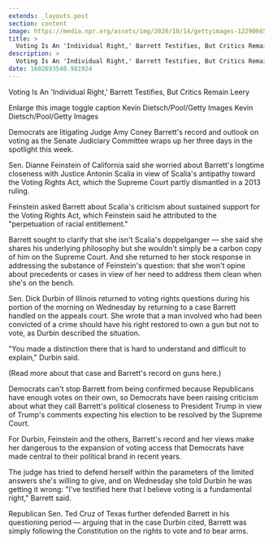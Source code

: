 ```yaml
--- 
extends: _layouts.post 
section: content 
image: https://media.npr.org/assets/img/2020/10/14/gettyimages-1229066585_wide-5eb472632ccdb3322321d5139e12c22e02ba8804.jpg?s=1400 
title: > 
  Voting Is An 'Individual Right,' Barrett Testifies, But Critics Remain Leery 
description: > 
  Voting Is An 'Individual Right,' Barrett Testifies, But Critics Remain LeeryEnlarge this image toggle caption Kevin Dietsch/Pool/Getty Images Kevin Dietsch/Pool/Getty ImagesDemocrats are litigating Judge Amy Coney Barrett's record and outlook on voting as the Senate Judiciary Committee wraps up her three days in the spotlight this week.Feinstein asked Barrett about Scalia's criticism about sustained support for the Voting Rights Act, which Feinstein said he attributed to the "perpetuation of racial entitlement."Sen. Dick Durbin of Illinois returned to voting rights questions during his portion of the morning on Wednesday by returning to a case Barrett handled on the appeals court.(Read more about that case and Barrett's record on guns here.)For Durbin, Feinstein and the others, Barrett's record and her views make her dangerous to the expansion of voting access that Democrats have made central to their political brand in recent years. 
date: 1602693540.981924 
--- 
```

Voting Is An 'Individual Right,' Barrett Testifies, But Critics Remain Leery

Enlarge this image toggle caption Kevin Dietsch/Pool/Getty Images Kevin Dietsch/Pool/Getty Images

Democrats are litigating Judge Amy Coney Barrett's record and outlook on voting as the Senate Judiciary Committee wraps up her three days in the spotlight this week.

Sen. Dianne Feinstein of California said she worried about Barrett's longtime closeness with Justice Antonin Scalia in view of Scalia's antipathy toward the Voting Rights Act, which the Supreme Court partly dismantled in a 2013 ruling.

Feinstein asked Barrett about Scalia's criticism about sustained support for the Voting Rights Act, which Feinstein said he attributed to the "perpetuation of racial entitlement."

Barrett sought to clarify that she isn't Scalia's doppelganger — she said she shares his underlying philosophy but she wouldn't simply be a carbon copy of him on the Supreme Court. And she returned to her stock response in addressing the substance of Feinstein's question: that she won't opine about precedents or cases in view of her need to address them clean when she's on the bench.

Sen. Dick Durbin of Illinois returned to voting rights questions during his portion of the morning on Wednesday by returning to a case Barrett handled on the appeals court. She wrote that a man involved who had been convicted of a crime should have his right restored to own a gun but not to vote, as Durbin described the situation.

"You made a distinction there that is hard to understand and difficult to explain," Durbin said.

(Read more about that case and Barrett's record on guns here.)

Democrats can't stop Barrett from being confirmed because Republicans have enough votes on their own, so Democrats have been raising criticism about what they call Barrett's political closeness to President Trump in view of Trump's comments expecting his election to be resolved by the Supreme Court.

For Durbin, Feinstein and the others, Barrett's record and her views make her dangerous to the expansion of voting access that Democrats have made central to their political brand in recent years.

The judge has tried to defend herself within the parameters of the limited answers she's willing to give, and on Wednesday she told Durbin he was getting it wrong: "I've testified here that I believe voting is a fundamental right," Barrett said.

Republican Sen. Ted Cruz of Texas further defended Barrett in his questioning period — arguing that in the case Durbin cited, Barrett was simply following the Constitution on the rights to vote and to bear arms.
